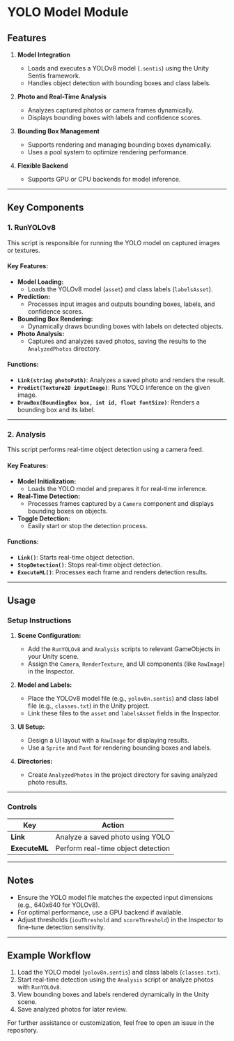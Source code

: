 # YOLO Model Module

## Features
1. **Model Integration**
   - Loads and executes a YOLOv8 model (`.sentis`) using the Unity Sentis framework.
   - Handles object detection with bounding boxes and class labels.

2. **Photo and Real-Time Analysis**
   - Analyzes captured photos or camera frames dynamically.
   - Displays bounding boxes with labels and confidence scores.

3. **Bounding Box Management**
   - Supports rendering and managing bounding boxes dynamically.
   - Uses a pool system to optimize rendering performance.

4. **Flexible Backend**
   - Supports GPU or CPU backends for model inference.

---

## Key Components

### 1. **RunYOLOv8**
This script is responsible for running the YOLO model on captured images or textures.

#### Key Features:
- **Model Loading:**
  - Loads the YOLOv8 model (`asset`) and class labels (`labelsAsset`).
- **Prediction:**
  - Processes input images and outputs bounding boxes, labels, and confidence scores.
- **Bounding Box Rendering:**
  - Dynamically draws bounding boxes with labels on detected objects.
- **Photo Analysis:**
  - Captures and analyzes saved photos, saving the results to the `AnalyzedPhotos` directory.

#### Functions:
- **`Link(string photoPath)`**: Analyzes a saved photo and renders the result.
- **`Predict(Texture2D inputImage)`**: Runs YOLO inference on the given image.
- **`DrawBox(BoundingBox box, int id, float fontSize)`**: Renders a bounding box and its label.

---

### 2. **Analysis**
This script performs real-time object detection using a camera feed.

#### Key Features:
- **Model Initialization:**
  - Loads the YOLO model and prepares it for real-time inference.
- **Real-Time Detection:**
  - Processes frames captured by a `Camera` component and displays bounding boxes on objects.
- **Toggle Detection:**
  - Easily start or stop the detection process.

#### Functions:
- **`Link()`**: Starts real-time object detection.
- **`StopDetection()`**: Stops real-time object detection.
- **`ExecuteML()`**: Processes each frame and renders detection results.

---

## Usage

### Setup Instructions
1. **Scene Configuration:**
   - Add the `RunYOLOv8` and `Analysis` scripts to relevant GameObjects in your Unity scene.
   - Assign the `Camera`, `RenderTexture`, and UI components (like `RawImage`) in the Inspector.

2. **Model and Labels:**
   - Place the YOLOv8 model file (e.g., `yolov8n.sentis`) and class label file (e.g., `classes.txt`) in the Unity project.
   - Link these files to the `asset` and `labelsAsset` fields in the Inspector.

3. **UI Setup:**
   - Design a UI layout with a `RawImage` for displaying results.
   - Use a `Sprite` and `Font` for rendering bounding boxes and labels.

4. **Directories:**
   - Create `AnalyzedPhotos` in the project directory for saving analyzed photo results.

---

### Controls
| Key       | Action                                |
|-----------|--------------------------------------|
| **Link**  | Analyze a saved photo using YOLO     |
| **ExecuteML** | Perform real-time object detection |

---

## Notes
- Ensure the YOLO model file matches the expected input dimensions (e.g., 640x640 for YOLOv8).
- For optimal performance, use a GPU backend if available.
- Adjust thresholds (`iouThreshold` and `scoreThreshold`) in the Inspector to fine-tune detection sensitivity.

---

## Example Workflow
1. Load the YOLO model (`yolov8n.sentis`) and class labels (`classes.txt`).
2. Start real-time detection using the `Analysis` script or analyze photos with `RunYOLOv8`.
3. View bounding boxes and labels rendered dynamically in the Unity scene.
4. Save analyzed photos for later review.

For further assistance or customization, feel free to open an issue in the repository.

